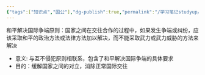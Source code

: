```yaml
---
{"tags":["知识点","国公"],"dg-publish":true,"permalink":"/学习笔记studyup/国际公法/和平解决国际争端原则/","dgPassFrontmatter":true,"created":"2024-11-06T17:46:29.031+08:00","updated":"2024-11-06T17:48:41.648+08:00"}
---
```


和平解决国际争端原则：国家之间在交往合作的过程中，如果发生争端或纠纷，应该采取和平的政治方法或法律方法加以解决，而不能采取武力或武力威胁的方法来解决
- 意义: 与互不侵犯原则相联系，包含了和平解决国际争端的具体要求
- 目的：缓解国家之间的对立，消除正常国际交往